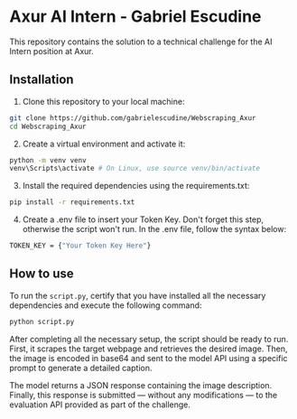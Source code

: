 # Axur AI Intern - Gabriel Escudine
This repository contains the solution to a technical challenge for the AI Intern position at Axur.

## Installation
1. Clone this repository to your local machine:
```bash
git clone https://github.com/gabrielescudine/Webscraping_Axur
cd Webscraping_Axur
```
2. Create a virtual environment and activate it:
```bash
python -m venv venv
venv\Scripts\activate # On Linux, use source venv/bin/activate
```
3. Install the required dependencies using the requirements.txt:
```bash
pip install -r requirements.txt
```
4. Create a .env file to insert your Token Key. Don't forget this step, otherwise the script won't run. In the .env file, follow the syntax below:
```bash
TOKEN_KEY = {"Your Token Key Here"}
```

## How to use
To run the ```script.py```, certify that you have installed all the necessary dependencies and execute the following command:
```bash
python script.py
```
After completing all the necessary setup, the script should be ready to run. First, it scrapes the target webpage and retrieves the desired image. Then, the image is encoded in base64 and sent to the model API using a specific prompt to generate a detailed caption.

The model returns a JSON response containing the image description. Finally, this response is submitted — without any modifications — to the evaluation API provided as part of the challenge.